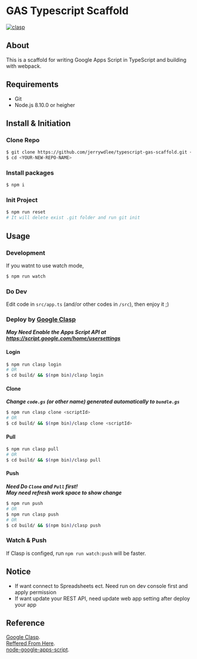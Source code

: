 # GAS Typescript Scaffold
[![clasp](https://img.shields.io/badge/built%20with-clasp-4285f4.svg)](https://github.com/google/clasp)

## About

This is a scaffold for writing Google Apps Script in TypeScript and building with webpack.

## Requirements

* Git
* Node.js 8.10.0 or heigher

## Install & Initiation
### Clone Repo
```sh
$ git clone https://github.com/jerrywdlee/typescript-gas-scaffold.git <YOUR-NEW-REPO-NAME>
$ cd <YOUR-NEW-REPO-NAME>
```

### Install packages
```sh
$ npm i
```

### Init Project
```sh
$ npm run reset
# It will delete exist .git folder and run git init
```

## Usage
### Development

If you watnt to use watch mode,

```sh
$ npm run watch
```

### Do Dev

Edit code in `src/app.ts` (and/or other codes in `/src`), then enjoy it ;)

### Deploy by [Google Clasp](https://github.com/google/clasp#readme)
_**May Need Enable the Apps Script API at https://script.google.com/home/usersettings**_

#### Login
```sh
$ npm run clasp login
# OR
$ cd build/ && $(npm bin)/clasp login
```

#### Clone
_**Change `code.gs` (or other name) generated automatically to `bundle.gs`**_  
```sh
$ npm run clasp clone <scriptId>
# OR
$ cd build/ && $(npm bin)/clasp clone <scriptId>
```

#### Pull
```sh
$ npm run clasp pull
# OR
$ cd build/ && $(npm bin)/clasp pull
```

#### Push
_**Need Do `Clone` and `Pull` first!**_  
_**May need refresh work space to show change**_
```sh
$ npm run push
# OR
$ npm run clasp push
# OR
$ cd build/ && $(npm bin)/clasp push
```

### Watch & Push
If Clasp is configed, run `npm run watch:push` will be faster.

## Notice

- If want connect to Spreadsheets ect. Need run on dev console first and apply permission
- If want update your REST API, need update web app setting after deploy your app

## Reference
[Google Clasp](https://github.com/google/clasp#readme).  
[Reffered From Here](https://github.com/naoki-sawada/gas-typescript-webpack.git).  
[node-google-apps-script](https://github.com/danthareja/node-google-apps-script).